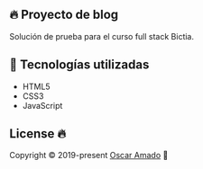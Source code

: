 ## 🔥 Proyecto de blog
Solución de prueba para el curso full stack Bictia.

## 📐 Tecnologías utilizadas
* HTML5
* CSS3
* JavaScript

## License 🔥
Copyright © 2019-present [Oscar Amado](https://github.com/ofaaoficial) 🧔


